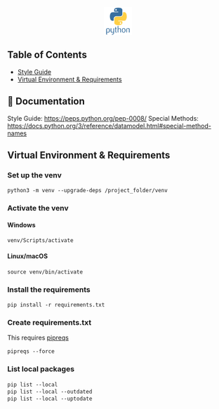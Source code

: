 <div align="center">
  <a href="https://www.python.org/"><img src="https://github.com/devicons/devicon/blob/master/icons/python/python-original-wordmark.svg" title="Python" alt="Python" width="64" height="64"></a>
</div>

## Table of Contents

- [Style Guide](#book-style-guide)
- [Virtual Environment & Requirements](#virtual-environment--requirements)

## :book: Documentation

Style Guide: https://peps.python.org/pep-0008/
Special Methods: https://docs.python.org/3/reference/datamodel.html#special-method-names

## Virtual Environment & Requirements

### Set up the venv

```shell
python3 -m venv --upgrade-deps /project_folder/venv
```

### Activate the venv

#### Windows

```shell
venv/Scripts/activate
```

#### Linux/macOS

```shell
source venv/bin/activate
```

### Install the requirements

```shell
pip install -r requirements.txt
```

### Create requirements.txt

This requires [pipreqs](https://pypi.org/project/pipreqs/)

```shell
pipreqs --force
```

### List local packages

```shell
pip list --local
pip list --local --outdated
pip list --local --uptodate
```
